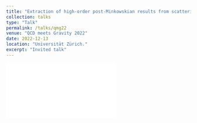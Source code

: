 ```yaml
---
title: "Extraction of high-order post-Minkowskian results from scattering self-force calculations"
collection: talks
type: "Talk"
permalink: /talks/qmg22
venue: "QCD meets Gravity 2022"
date: 2022-12-13
location: "Universität Zürich."
excerpt: "Invited talk"
---
```


<embed src="/assets/QMG22.pdf" type="application/pdf"> 